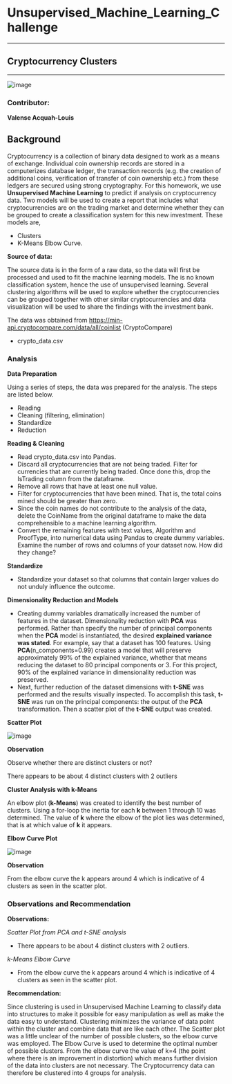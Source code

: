 # Unsupervised_Machine_Learning_Challenge
_____________________________________________________

## Cryptocurrency Clusters
_____________________________________________________
![image](https://user-images.githubusercontent.com/82990618/136713939-1b7dafdd-456c-4184-8113-0fbb648f0f50.png)


### Contributor: 

**Valense Acquah-Louis**

## Background

Cryptocurrency is a collection of binary data designed to work as a means of exchange. Individual coin ownership records are stored in a computerizes database ledger, the transaction records (e.g. the creation of additional coins, verification of transfer of coin ownership etc.) from these ledgers are secured using strong cryptography.
For this homework, we use **Unsupervised Machine Learning** to predict if analysis on cryptocurrency data.
Two models will be used to create a report that includes what cryptocurrencies are on the trading market and determine whether they can be grouped to create a classification system for this new investment. These models are, 
* Clusters 
* K-Means Elbow Curve. 
 
**Source of data:**

The source data is in the form of a raw data, so the data will first be processed and used to fit the machine learning models. The is no known classification system, hence the use of unsupervised learning. Several clustering algorithms will be used to explore whether the cryptocurrencies can be grouped together with other similar cryptocurrencies and data visualization will be used to share the findings with the investment bank.

The data was obtained from https://min-api.cryptocompare.com/data/all/coinlist (CryptoCompare)

* crypto_data.csv


### Analysis

**Data Preparation**

Using a series of steps, the data was prepared for the analysis. The steps are listed below.
*	Reading
*	Cleaning (filtering, elimination)
*	Standardize 
*	Reduction

**Reading & Cleaning**
* Read crypto_data.csv into Pandas. 
*  Discard all cryptocurrencies that are not being traded. Filter for currencies that are currently being traded. Once done this, drop the IsTrading column from the dataframe.
*  Remove all rows that have at least one null value.
*  Filter for cryptocurrencies that have been mined. That is, the total coins mined should be greater than zero.
*  Since the coin names do not contribute to the analysis of the data, delete the CoinName from the original dataframe to make the data comprehensible to a machine learning algorithm.
*  Convert the remaining features with text values, Algorithm and ProofType, into numerical data using Pandas to create dummy variables. Examine the number of rows and columns of your dataset now. How did they change?

**Standardize**

* Standardize your dataset so that columns that contain larger values do not unduly influence the outcome.

**Dimensionality Reduction and Models**

* Creating dummy variables dramatically increased the number of features in the dataset. Dimensionality reduction with **PCA** was performed. Rather than specify the number of principal components when the **PCA** model is instantiated, the desired **explained variance was stated**. For example, say that a dataset has 100 features. Using **PCA**(n_components=0.99) creates a model that will preserve approximately 99% of the explained variance, whether that means reducing the dataset to 80 principal components or 3. For this project, 90% of the explained variance in dimensionality reduction was preserved. 
*  Next, further reduction of the dataset dimensions with **t-SNE** was performed  and the results visually inspected. To accomplish this task, **t-SNE** was run on the principal components: the output of the **PCA** transformation. Then a scatter plot of the **t-SNE** output was created. 

**Scatter Plot**

![image](https://user-images.githubusercontent.com/82990618/136716217-bd3c964f-4ad8-456f-a690-95a537df3d0d.png)

**Observation**

Observe whether there are distinct clusters or not?

There appears to be about 4 distinct clusters with 2 outliers

**Cluster Analysis with k-Means**

An elbow plot (**k-Means**) was created to identify the best number of clusters. Using a for-loop the inertia for each **k** between 1 through 10 was determined. The value of **k** where the elbow of the plot lies was determined, that is  at which value of **k** it appears. 

**Elbow Curve Plot**

![image](https://user-images.githubusercontent.com/82990618/136716645-464f6ced-b623-4864-8171-c864091dd08a.png)

**Observation**

From the elbow curve the k appears around 4 which is indicative of 4 clusters as seen in the scatter plot.

### Observations and Recommendation

**Observations:**

*Scatter Plot from PCA and t-SNE analysis*

* There appears to be about 4 distinct clusters with 2 outliers. 

*k-Means Elbow Curve*

* From the elbow curve the k appears around 4 which is indicative of 4 clusters as seen in the scatter plot.

**Recommendation:**

Since clustering is used in Unsupervised Machine Learning to classify data into structures to make it possible for easy manipulation as well as make the data easy to understand. Clustering minimizes the variance of data point within the cluster and combine data that are like each other. The Scatter plot was a little unclear of the number of possible clusters, so the elbow curve was employed. 
The Elbow Curve is used to determine the optimal number of possible clusters. From the elbow curve the value of k=4 (the point where there is an improvement in distortion) which means further division of the data into clusters are not necessary. 
The Cryptocurrency data can therefore be clustered into 4 groups for analysis.  

